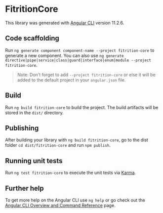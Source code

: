 # FitritionCore

This library was generated with [Angular CLI](https://github.com/angular/angular-cli) version 11.2.6.

## Code scaffolding

Run `ng generate component component-name --project fitrition-core` to generate a new component. You can also use `ng generate directive|pipe|service|class|guard|interface|enum|module --project fitrition-core`.

> Note: Don't forget to add `--project fitrition-core` or else it will be added to the default project in your `angular.json` file.

## Build

Run `ng build fitrition-core` to build the project. The build artifacts will be stored in the `dist/` directory.

## Publishing

After building your library with `ng build fitrition-core`, go to the dist folder `cd dist/fitrition-core` and run `npm publish`.

## Running unit tests

Run `ng test fitrition-core` to execute the unit tests via [Karma](https://karma-runner.github.io).

## Further help

To get more help on the Angular CLI use `ng help` or go check out the [Angular CLI Overview and Command Reference](https://angular.io/cli) page.
